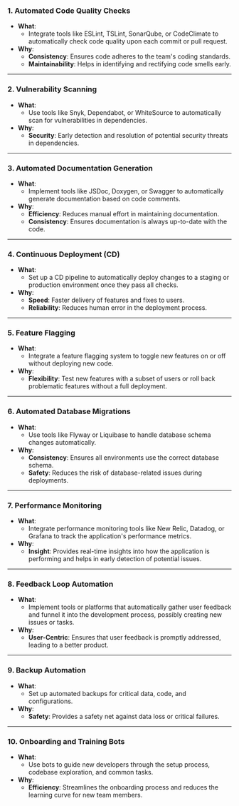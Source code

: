 ### **1. Automated Code Quality Checks**

- **What**:
  - Integrate tools like ESLint, TSLint, SonarQube, or CodeClimate to
    automatically check code quality upon each commit or pull request.
- **Why**:
  - **Consistency**: Ensures code adheres to the team's coding standards.
  - **Maintainability**: Helps in identifying and rectifying code smells early.

---

### **2. Vulnerability Scanning**

- **What**:
  - Use tools like Snyk, Dependabot, or WhiteSource to automatically scan for
    vulnerabilities in dependencies.
- **Why**:
  - **Security**: Early detection and resolution of potential security threats
    in dependencies.

---

### **3. Automated Documentation Generation**

- **What**:
  - Implement tools like JSDoc, Doxygen, or Swagger to automatically generate
    documentation based on code comments.
- **Why**:
  - **Efficiency**: Reduces manual effort in maintaining documentation.
  - **Consistency**: Ensures documentation is always up-to-date with the code.

---

### **4. Continuous Deployment (CD)**

- **What**:
  - Set up a CD pipeline to automatically deploy changes to a staging or
    production environment once they pass all checks.
- **Why**:
  - **Speed**: Faster delivery of features and fixes to users.
  - **Reliability**: Reduces human error in the deployment process.

---

### **5. Feature Flagging**

- **What**:
  - Integrate a feature flagging system to toggle new features on or off without
    deploying new code.
- **Why**:
  - **Flexibility**: Test new features with a subset of users or roll back
    problematic features without a full deployment.

---

### **6. Automated Database Migrations**

- **What**:
  - Use tools like Flyway or Liquibase to handle database schema changes
    automatically.
- **Why**:
  - **Consistency**: Ensures all environments use the correct database schema.
  - **Safety**: Reduces the risk of database-related issues during deployments.

---

### **7. Performance Monitoring**

- **What**:
  - Integrate performance monitoring tools like New Relic, Datadog, or Grafana
    to track the application's performance metrics.
- **Why**:
  - **Insight**: Provides real-time insights into how the application is
    performing and helps in early detection of potential issues.

---

### **8. Feedback Loop Automation**

- **What**:
  - Implement tools or platforms that automatically gather user feedback and
    funnel it into the development process, possibly creating new issues or
    tasks.
- **Why**:
  - **User-Centric**: Ensures that user feedback is promptly addressed, leading
    to a better product.

---

### **9. Backup Automation**

- **What**:
  - Set up automated backups for critical data, code, and configurations.
- **Why**:
  - **Safety**: Provides a safety net against data loss or critical failures.

---

### **10. Onboarding and Training Bots**

- **What**:
  - Use bots to guide new developers through the setup process, codebase
    exploration, and common tasks.
- **Why**:
  - **Efficiency**: Streamlines the onboarding process and reduces the learning
    curve for new team members.
